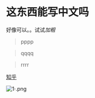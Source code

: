 # 这东西能写中文吗
好像可以。。试试*加粗*
>pppp

>qqqq

>rrrr


[知乎](https://www.zhihu.com/)

![1·.png](https://i.loli.net/2019/07/15/5d2c73dff0deb36785.png)
